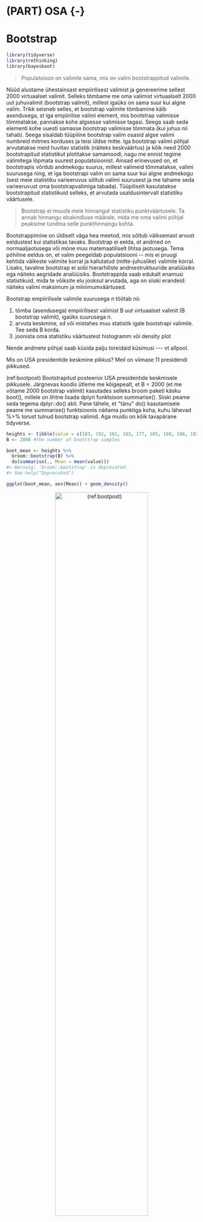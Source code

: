 

# (PART) OSA {-}

# Bootstrap


```r
library(tidyverse)
library(rethinking)
library(bayesboot)
```


> Populatsioon on valimile sama, mis on valim bootstrappitud valimile. 

Nüüd alustame ühestainsast empiirilisest valimist ja genereerime sellest 2000 virtuaalset valimit. 
Selleks tõmbame me oma valimist virtuaalselt 2000 uut juhuvalimit (bootstrap valimit), millest igaüks on sama suur kui algne valim. 
Trikk seisneb selles, et bootstrap valimite tõmbamine käib asendusega, st iga empiirilise valimi element, mis bootstrap valimisse tõmmatakse, pannakse kohe algsesse valimisse tagasi. 
Seega saab seda elementi kohe uuesti samasse bootstrap valimisse tõmmata (kui juhus nii tahab). 
Seega sisaldab tüüpiline bootstrap valim osasid algse valimi numbreid mitmes korduses ja teisi üldse mitte. 
Iga bootstrap valimi põhjal arvutatakse meid huvitav statistik (näiteks keskväärtus) ja kõik need 2000 bootstrapitud statistikut plotitakse samamoodi, nagu me ennist tegime valimitega lõpmata suurest populatsioonist. 
Ainsad erinevused on, et bootstrapis võrdub andmekogu suurus, millest valimeid tõmmatakse, valimi suurusega ning, et iga bootstrapi valim on sama suur kui algne andmekogu (sest meie statistiku varieeruvus sõltub valimi suurusest ja me tahame seda varieeruvust oma bootstrapvalimiga tabada). 
Tüüpiliselt kasutatakse bootstrapitud statistikuid selleks, et arvutada usaldusintervall statistiku väärtusele.

> Bootstrap ei muuda meie hinnangut statistiku punktväärtusele. Ta annab hinnangu 
    ebakindluse määrale, mida me oma valimi põhjal peaksime tundma selle punkthinnangu kohta.
    
 Bootstrappimine on üldiselt väga hea meetod, mis sõltub väiksemast arvust eeldustest kui statistikas tavaks. Bootstrap ei eelda, et andmed on normaaljaotusega või mõne muu matemaatiliselt lihtsa jaotusega. Tema põhiline eeldus on, et valim peegeldab populatsiooni -- mis ei pruugi kehtida väikeste valimite korral ja kallutatud (mitte-juhuslike) valimite korral. Lisaks, tavaline bootstrap ei sobi hierarhiliste andmestruktuuride analüüsiks ega näiteks aegridade analüüsiks.
Bootstrappida saab edukalt enamusi statistikuid, mida te võiksite elu jooksul arvutada, aga on siiski erandeid: näiteks valimi maksimum ja miinimumväärtused.
 

Bootstrap empiirilisele valimile suurusega n töötab nii:

1. tõmba (asendusega) empiirilisest valimist B uut virtuaalset valimit (B bootstrap valimit), igaüks suurusega n. 
2. arvuta keskmine, sd või mistahes muu statistik igale bootstrapi valimile. Tee seda B korda.
3. joonista oma statistiku väärtustest histogramm või density plot

Nende andmete põhjal saab küsida palju toreidaid küsimusi --- vt allpool.

Mis on USA presidentide keskmine pikkus? Meil on viimase 11 presidendi pikkused.

(ref:bootpost) Bootstrapitud posteerior USA presidentide keskmisele pikkusele. Järgnevas koodis ütleme me kõigepealt, et B = 2000 (et me võtame 2000 bootstrap valimit) kasutades selleks broom paketi käsku boot(), millele on lihtne lisada dplyri funktsioon summarise(). Siiski peame seda tegema dplyr::do() abil. Pane tähele, et "tänu" do() kasutamisele peame me summarise() funktsioonis näitama punktiga koha, kuhu lähevad %>% torust tulnud bootstrap valimid. Aga muidu on kõik tavapärane tidyverse.


```r
heights <- tibble(value = c(183, 192, 182, 183, 177, 185, 188, 188, 182, 185, 188))
B <- 2000 #the number of bootstrap samples

boot_mean <- heights %>% 
  broom::bootstrap(B) %>% 
  do(summarise(., Mean = mean(value)))
#> Warning: 'broom::bootstrap' is deprecated.
#> See help("Deprecated")

ggplot(boot_mean, aes(Mean)) + geom_density()
```

<div class="figure" style="text-align: center">
<img src="09_bootstrap_files/figure-html/bootpost-1.png" alt="(ref:bootpost)" width="70%" />
<p class="caption">(\#fig:bootpost)(ref:bootpost)</p>
</div>

Mida selline keskväärtuste jaotus tähendab? Me võime seda vaadelda posterioorse tõenäosusjaotusena. Selle tõlgenduse kohaselt iseloomustab see jaotus täpselt meie usku presidentide keskmise pikkuse kohta, niipalju kui see usk põhineb bootstrappimises kasutatud andmetel. Senikaua, kui meil pole muud relevantset teavet, on kõik, mida me usume teadvat USA presidentide keskmise pikkuse kohta, peidus selles jaotuses. Need pikkused, mille kohal jaotus on kõrgem, sisaldavad meie jaoks tõenäolisemalt tegelikku USA presidentide keskmist pikkust kui need pikkused, mille kohal posterioorne jaotus on madalam.   

Kuidas selle jaotusega edasi töötada? See on lihtne: meil on 2000 arvu (2000 bootstrapitud statistiku väärtust) ja me teeme nendega kõike seda, mida parasjagu tahame.

Näiteks me võime arvutada, millisesse pikkuste vahemikku jääb 92% meie usust USA presidentide tõelise keskmise pikkuse kohta. See tähendab, et teades seda vahemikku peaksime olema valmis maksma mitte rohkem kui 92 senti pileti eest, mis juhul kui USA presidentide keskmine pikkus tõesti jääb sinna vahemikku, toob meile võidu suuruses 1 EUR (ja 8 senti kasumit). Selline kihlveokontor on täiesti respektaabel ja akadeemiline tõenäosuse tõlgendus; see on paljude arvates lausa parim tõlgendus, mis meil on. 

Miks just 92% usaldusinterval? Vastus on, et miks mitte? Meil pole ühtegi universaalset põhjust eelistada üht usaldusvahemiku suurust teisele. Olgu meil usaldusinteval 90%, 92% või 95% --- tõlgendus on ikka sama. Nimelt, et me usume, et suure tõenäosusega jääb tegelik keskväärtus meie poolt arvutatud vahemikku. Mudeli ja maailma erinevused tingivad niikuinii selle, et konkreetne number ei kandu mudelist otse üle pärismaailma. Eelnevalt mainitud kihlveokontor töötab mudeli maailmas, mitte teie kodulähedasel hipodroomil.  

92% usaldusintervalli arvutamiseks on kaks meetodit, mis enamasti annavad vaid veidi erinevaid tulemusi.

1. HPDI --- Highest Density Probability Interval --- alustab jaotuse tipust (tippudest) ja katab 92% jaotuse kõrgema(te) osa(de) pindalast


```r
HPDI(heights$value, prob = 0.92)
#> |0.92 0.92| 
#>   177   192
```


2. PI --- Probability Interval --- alustab jaotuse servadest ja katab kummagist servast 4% jaotuse pindalast. PI 90%-le on sama, mis arvutada 5% ja 95% kvantiilid (jne).


```r
PI(heights$value, prob = 0.90)
#>  5% 95% 
#> 180 190
# quantile(heights$value, probs = c(0.05, 0.95)) teeb sama asja
```


HPDI on üldiselt parem mõõdik kui PI, aga teatud juhtudel on seda raskem arvutada. Kui HPDI ja PI tugevalt erinevad, on hea mõte piirduda jaotuse enda avaldamisega --- jaotus ise sisaldab kogu informatsiooni, mis meil on oma statistiku väärtuse kohta. Intervallid on lihtsalt summaarsed statistikud andmete kokkuvõtlikuks esitamiseks.

Kui suure tõenäosusega on USA presidentide keskmine pikkus suurem kui USA populatsiooni meeste keskmine pikkus (178.3 cm mediaan)?


```r
mean(heights$value > 178.3)
#> [1] 0.909
```

Ligikaudu 100% tõenäosusega (valimis on 1 mees alla 182 cm, ja tema on 177 cm). Lühikesed jupatsid ei saa Ameerikamaal presidendiks!

**Kuidas lahendada bootstrap, kui mei tahame usaldusintervalle kahe ebavõrdse grupi erinevusele?** Näiteks kui meil on katsegrupis N = 25 ja kontrollgrupis N = 20, ja me tahame arvutada statistikut ES = katsegrupi keskmine - kontrollgrupi keskmine. 

1. tõbma katsegrupist N = 25 bootstrapvalim

2. tõmba kontrollgrupist N = 20 bootsrapvalim

3. lahuta kontrollgrupi bootstrapvalimi mediaan katsegrupi omast (või aritmeetriline keskmine või ükskõik mis muu keskmise näitaja, mida hing ihaldab)

4. korda punkte 1-3 B korda ja tööta edasi bootstrapjaptusega, nagu eespool näidatud.

## Mõned tava-bootstrapi paketid

Professionaalid kasutavad boot paketti, mis on suhteliselt ebameeldiva süntaksiga, aga väga laialt rakendatav. Boot paketi peale on ehitatud tavainimesele hästi kasutatav pakett bootES (Kirby and Gelranc, 2013, Behav Res 45:905–927), mis teeb lihtsaks usalduspiiride leidmise erinevat tüüpi efekti suurustele, kaasa arvatud lihtsad hierarhilised ja ühefaktorilise ANOVA tüüpi katseskeemid. Nendes pakettides tasub üldjuhul kasutada meetodit nimega BCa (bias-corrected-and-accelerated) usalduspiiride arvutamiseks. See meetod püüab parandada  bootstrap-valimite võimalikku kallutatust (esineb sedavõrd, kui bootstrap-jaotuse tipp ei ole samas kohas kui oleks paljude päris-valimite pealt arvutatud statistikute jaotuse tipp) ja olukorda, kus statistiku väärtuse varieeruvuse määr sõltub statistiku väärtusest. BCa edukaks arvutamiseks peab bootstrap valimite arv tuntavalt ületama valimi suurust. Simulatsioonidega on näidatud, et BCa (ja teisi) usalduspiire saab mõistlikult arvutada valimitelt, mille suurus on > 15.  Sellest väiksemate valimite korral peate eeldama, et teie usaldusinetvallid valetavad. 
Aegridade, kus esineb järjestikuste ajapunktide vahelisi sõltuvusi, tuleks kasutada nn block bootstrappi, mida implementerrib näiteks boot::tsboot(). 


## Bayesi bootstrap {-}

Kui klassikalise bootstrap meetodi pakkus välja B. Efron aastal 1979, siis selle Bayesi versioon avaldati D.B. Rubini poolt 1981. a.
Bayesi versioon bootstrapist on implementeeritud "bayesboot" paketis funktsioonis `bayesboot()`.
Hea lihtsa seletuse Bayesi bootstrapi kohta saab siit https://www.youtube.com/watch?v=WMAgzr99PKE ja lihtsa r koodi selle meetodi rakendamiseks saab siit https://www.r-bloggers.com/simple-bayesian-bootstrap/. 

Lühidalt, erinevalt eelkirjeldatud tava-bootstrapist simuleeritakse Bayesi bootstrapis posterioorjaotused, näiteks arvutatakse kaalutud keskmine, kus ühtlasest jaotusest pärit kaalud on prioriks. 

Näited sellest, kuidas kasutada bayesbooti standardhälbe, korrelatsioonikoefitsiendi ja lineaarse mudeli koefitsientide usalduspiiride arvutamiseks leiate `?bayesboot` käsuga.

(ref:bayesboot) Bayesi bootstrapi posteerior USA presidentide keskmisele pikkusele. 

```r
heights_bb <- bayesboot(heights$value, mean)
plot(heights_bb, compVal = 185)
HPDI(heights_bb$V1, prob = 0.95)
#> |0.95 0.95| 
#>   182   187
```

<div class="figure" style="text-align: center">
<img src="09_bootstrap_files/figure-html/bayesboot-1.png" alt="(ref:bayesboot)" width="70%" />
<p class="caption">(\#fig:bayesboot)(ref:bayesboot)</p>
</div>

Vaikimisi pannakse `bayesboot()` funktsioonis statistiku arvutamisel kaalud (prior) valimi indeksile, mis annab erineva tulemuse kui näiteks kaalutud keskmise arvutamisel, kus kaalud (prior) pannakse valimi väärtustele.
 
Aritmeetilise keskmise Bayesi bootstrap väärtused kasutades kaalutud keskmise funktsiooni `weighted.mean` saab niimoodi:

```r
heights_bb_w <- bayesboot(heights$value, 
                         weighted.mean, 
                         use.weights = TRUE)
```

Tõenäosus, et keskmine on suurem kui 182 cm

```r
mean(heights_bb[, 1] > 182)
#> [1] 0.992
```

Kahe keskväärtuse erinevus (ES = keskmine1 - keskmine2):

(ref:bayeses) Bayesi bootstrap ES-le.


```r
set.seed(1)
## Simulate two random normal distributions with mean 0. 
## True difference is 0.
dfr <- tibble(a = rnorm(10, 0, 1), 
              b = rnorm(10, 0, 1),
              c = a - b)
dfr_bb <- bayesboot(dfr$c, weighted.mean, use.weights = TRUE )
plot(dfr_bb, compVal = 0)
```

<div class="figure" style="text-align: center">
<img src="09_bootstrap_files/figure-html/bayeses-1.png" alt="(ref:bayeses)" width="70%" />
<p class="caption">(\#fig:bayeses)(ref:bayeses)</p>
</div>

BayesianFirstAid raamatukogu funktsioon bayes.t.test() annab kasutades t-jaotuse tõepäramudelit üsna täpselt sama vastuse. 
See raamatukogu eeldab JAGS mcmc sämpleri installeerimist. 
Abi saab siit https://github.com/rasmusab/bayesian_first_aid ja siit https://faculty.washington.edu/jmiyamot/p548/installing.jags.pdf.

## Parameetriline bootstrap {-}

Kui me arvame, et me teame, mis jaotusega on meie andmed, ja meil on suhteliselt vähe andmepunkte, võib olla mõistlik lisada bootstrapile andmete jaotuse mudel. Näiteks, meie USA presidentide pikkused võiksid olla umbkaudu normaaljaotusega (sest me teame, et USA meeste pikkused on seda). Seega fitime kõigepealt presidentide pikkusandmetega normaaljaotuse ja seejärel tõmbame bootsrap valimid sellest normaaljaotuse mudelist.
Normaaljaotuse mudelil on 2 parameetrit: keskmine (mu) ja standardhälve (sigma), mida saame fittida valimiandmete põhjal:

(ref:paramboot) Parameetrilise bootstrapi posteerior USA presidentide keskmisele pikkusele.


```r
mu <- mean(heights$value)
sigma <- sd(heights$value)
N <- length(heights$value)
sample_means <- tibble(value = rnorm(N * 1000, mu, sigma), 
                       indeks = rep(1:1000, each = N))

sample_means_sum <- sample_means %>% 
  group_by(indeks) %>% 
  summarise(Mean = mean(value))

ggplot(sample_means_sum, aes(x = Mean)) +
  geom_histogram(color = "white", bins = 20)
HPDI(sample_means_sum$Mean)
#> |0.89 0.89| 
#>   183   187
```

<div class="figure" style="text-align: center">
<img src="09_bootstrap_files/figure-html/paramboot-1.png" alt="(ref:paramboot)" width="70%" />
<p class="caption">(\#fig:paramboot)(ref:paramboot)</p>
</div>

Üldiselt ei soovita me parameetrilist bootstrappi väga soojalt, sest täisbayesiaanlik alternatiiv, mida me kohe õppima asume, on sellest paindlikum.

(ref:bootmeth) Bootstrappimise meetodid.

<div class="figure" style="text-align: center">
<img src="img/boot1.pdf" alt="(ref:bootmeth)" width="50%" />
<p class="caption">(\#fig:bootmeth)(ref:bootmeth)</p>
</div>

## Bootstrappimine ei ole kogu tõde {-}

Bootstrappimine on võimas ja väga laia kasutusalaga meetodite kogum. Sellel on siiski üks oluline puudus. Nimelt arvestab bootstrap ainult andmetega ja ignoreerib taustateadmisi (parameetriline bootstrap küll eeldab taustateadmisetele tuginevalt jaotusmudelit, kuid ignoreerib kogu muud taustateadmist). Miks on see probleem?

Mõtleme hetkeks sellele teadusliku meetodi osale, millel põhineb suuresti näiteks Darwini liikide tekkimise argument. See on nn *inference to the best explanation*, mille kohaselt on eelistatud see teooria, mis on parimas kooskõlas faktidega, ehk mille kehtimise korral on meie andmete esinemine kõige tõenäolisem. Kui mõni hüpotees omistab andmete esinemisele suure tõenäosuse, siis me ütleme tehnilises keeles, et see hüpotees on tõepärane (*has high likelihood*). Esmapilgul tundub see kõik igati mõistlik, kuid proovime lihtsat mõtteeksperimenti. Selles juhtub nii, et loteriil võidab peaauhinna meile tundmatu kodanik Franz K. Meil on selle fakti (ehk nende andmete) seletamiseks kaks teooriat: 1. Franz K. võit oli juhuslik (loterii oli aus ja keegi peab ju võitma) ja 2. Franz K. noorem õde võltsis loterii tulemusi oma venna kasuks. Teine teooria sobib andmetega palju paremini kui esimene (sest kuigi keegi peab võitma, Franz K. võiduvõimalus oli väga väike); aga ometi eelistab enamus mõistlikke inimesi esimest teooriat. Põhjus on selles, et meil pole iseenesest mingit alust arvata, et Franz K.-l üldse on noorem õde, või et see õde omaks ligipääsu loteriile. Kui me aga saame teada, et Franz K. noorem õde tõesti korraldab loteriid, siis leiame kohe, et asi on kahtlane. 

Siit näeme, et lisaks tõepärale on selleks, et me usuksime mõne teooria kehtimisse, vaja veel, et see teooria oleks piisavalt tõenäoline meie taustateadmiste valguses. Bayesi teoreem ei tee muud, kui arvutab teooria kehtimise posterioorse tõenäosuse (järeltõenäosuse), kasutades selleks meie eelteadmiste ja tõepära kvantitatiivseid mudeleid. 
Seega, Bayesi paradigmas ei arvesta me mitte ainult andmetega, vaid ka taustateadmistega, sünteesides need kokku üheks posterioorseks jaotuseks ehk järeljaotuseks. Selle jaotuse arvutamine erineb bootstrapist, kuid tema tõlgendus ja praktiline töö sellega on sarnane. Erinevalt tavapärasest bootstrapist on Bayes parameetriline meetod, mis sõltub andmete modelleerimisest modeleerija poolt ette antud jaotustesse (normaaljaotus, t jaotus jne). Tegelikult peame me Bayesi arvutuseks modelleerima vähemalt kaks erinevat jaotust: andmete jaotus, mida me kutsume likelihoodiks ehk tõepäraks, ning eelneva teadmise mudel ehk prior, mida samuti modeleeritakse tõenäosusjaotusena.

> Bootstrapil (tavalisel ja Bayesi versioonil) on mõned imelikud formaalsed eeldused:
1. väärtused, mis ei esine valimiandmetes, on võimatud, 2. Väärtused, mis esinevad väljaspool valimi väärtuste vahemikku, on võimatud, 3. andmetes ei esine ajasõltuvusi ega hierarhilisi struktuure. Nendest puudustest hoolimata kasutatakse bootstrappimist laialt ja edukalt --- eelkõige tema lihtsuse ja paindlikuse tõttu. Küll aga tähendavad eelnimetatud puudused, et bootstrap on harva parim meetod teie ülesande lahendamiseks. 

Ehkki bootstrappimine ei arvesta taustateadmistega, ei tee seda olulisel määral ka paljud Bayesi mudelid (mudeldaja vaba valiku tõttu, mitte selle pärast, et mudel ei suudaks taustainfot inkorporeerida). Bayesi meetodite väljatöötajad ei tea sageli ette, milliste teaduslike probleemide lahendamiseks nende mudeleid hakatakse kasutama, ja seega ei kirjuta nad mudelisse ka väga ranget eelteadmist. Nende mudelite teadlastest kasutajad lepivad sageli selllega ja lasevad oma mudelite kaudu "andmetel kõneleda" enam-vähem sellistena, nagu need juhtuvad olema. Sellist lähenemist ei saa alati hukka mõista, sest vahest ei olegi meil palju eelteadmisi oma probleemi kohta, küll aga tuleb mainida, et sellistel juhtudel annab bootstrappimine sageli lihtsama vaevaga väga sarnase tulemuse, kui Bayesi täismäng.
